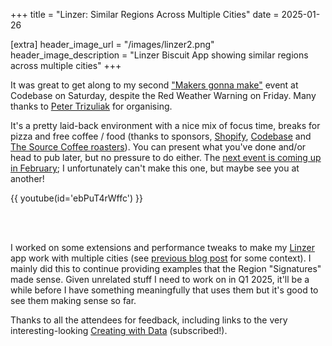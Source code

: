 +++
title = "Linzer: Similar Regions Across Multiple Cities"
date = 2025-01-26

[extra]
header_image_url = "/images/linzer2.png"
header_image_description = "Linzer Biscuit App showing similar regions across multiple cities"
+++

It was great to get along to my second ["Makers gonna make"][mgm_jan] event at Codebase on Saturday, despite the Red Weather Warning on Friday. Many thanks to [Peter Trizuliak](https://www.linkedin.com/in/peter-trizuliak/) for organising.

It's a pretty laid-back environment with a nice mix of focus time, breaks for pizza and free coffee / food (thanks to sponsors, [Shopify](https://www.shopify.com/uk), [Codebase](https://thisiscodebase.com) and [The Source Coffee roasters](https://www.thesourcecoffee.co.uk/brewd)). You can present what you've done and/or head to pub later, but no pressure to do either. The [next event is coming up in February](https://lu.ma/c410sjxy); I unfortunately can't make this one, but maybe see you at another!

{{ youtube(id='ebPuT4rWffc') }}

<br></br>

I worked on some extensions and performance tweaks to make my [Linzer](https://linzer.houseofmoran.io) app work with multiple cities (see [previous blog post](@/posts/2025-01-07.md) for some context). I mainly did this to continue providing examples that the Region "Signatures" made sense. Given unrelated stuff I need to work on in Q1 2025, it'll be a while before I have something meaningfully that uses them but it's good to see them making sense so far.

Thanks to all the attendees for feedback, including links to the very interesting-looking [Creating with Data](https://creatingwithdata.com) (subscribed!).

[mgm_jan]: https://lu.ma/0d99mx3r